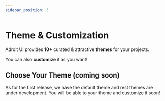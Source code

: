 ```yaml
---
sidebar_position: 3
---
```


# Theme & Customization

Adroit UI provides **10+** curated & attractive **themes** for your projects.

You can also **customize** it as you want!

## Choose Your Theme (coming soon)
As for the first release, we have the default theme and rest themes are under development.
You will be able to your theme and customize it soon!

